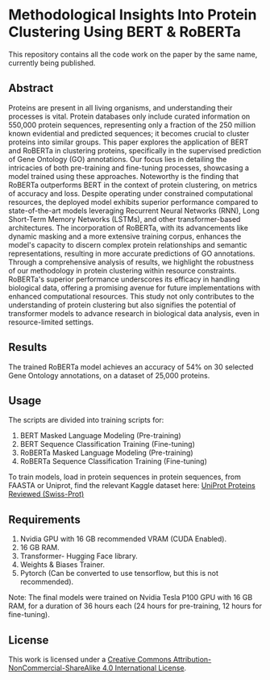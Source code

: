 # Methodological Insights Into Protein Clustering Using BERT & RoBERTa
This repository contains all the code work on the paper by the same name, currently being published.
## Abstract
Proteins are present in all living organisms, and
understanding their processes is vital. Protein databases only
include curated information on 550,000 protein sequences,
representing only a fraction of the 250 million known evidential
and predicted sequences; it becomes crucial to cluster proteins
into similar groups. This paper explores the application of
BERT and RoBERTa in clustering proteins, specifically in the
supervised prediction of Gene Ontology (GO) annotations. Our
focus lies in detailing the intricacies of both pre-training and
fine-tuning processes, showcasing a model trained using these
approaches. Noteworthy is the finding that RoBERTa
outperforms BERT in the context of protein clustering, on
metrics of accuracy and loss. Despite operating under
constrained computational resources, the deployed model
exhibits superior performance compared to state-of-the-art
models leveraging Recurrent Neural Networks (RNN), Long
Short-Term Memory Networks (LSTMs), and other
transformer-based architectures. The incorporation of
RoBERTa, with its advancements like dynamic masking and a
more extensive training corpus, enhances the model's capacity
to discern complex protein relationships and semantic
representations, resulting in more accurate predictions of GO
annotations. Through a comprehensive analysis of results, we
highlight the robustness of our methodology in protein
clustering within resource constraints. RoBERTa's superior
performance underscores its efficacy in handling biological
data, offering a promising avenue for future implementations
with enhanced computational resources. This study not only
contributes to the understanding of protein clustering but also
signifies the potential of transformer models to advance
research in biological data analysis, even in resource-limited
settings.
## Results
The trained RoBERTa model achieves an accuracy of 54% on 30 selected Gene Ontology annotations, on a dataset of 25,000 proteins.
## Usage
The scripts are divided into training scripts for:
1. BERT Masked Language Modeling (Pre-training)
2. BERT Sequence Classification Training (Fine-tuning)
1. RoBERTa Masked Language Modeling (Pre-training)
4. RoBERTa Sequence Classification Training (Fine-tuning)

To train models, load in protein sequences in protein sequences, from FAASTA or Uniprot, find the relevant Kaggle dataset here: [UniProt Proteins Reviewed (Swiss-Prot)](https://www.kaggle.com/datasets/andreylovyagin/uniprot-proteins-reviewed-swissprot)
## Requirements
1. Nvidia GPU with 16 GB recommended VRAM (CUDA Enabled).
2. 16 GB RAM.
3. Transformer- Hugging Face library.
4. Weights & Biases Trainer.
5. Pytorch (Can be converted to use tensorflow, but this is not recommended).

Note: The final models were trained on Nvidia Tesla P100 GPU with 16 GB RAM, for a duration of 36 hours each (24 hours for pre-training, 12 hours for fine-tuning).
## License
This work is licensed under a
[Creative Commons Attribution-NonCommercial-ShareAlike 4.0 International License][cc-by-nc-sa].

[cc-by-nc-sa]: http://creativecommons.org/licenses/by-nc-sa/4.0/


